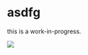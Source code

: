 # asdfg

this is a work-in-progress.

![](https://komarev.com/ghpvc/?username=jmarkfen&color=green&style=flat)

